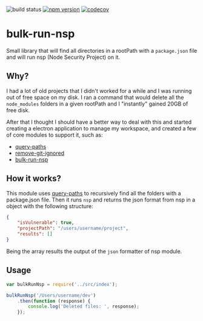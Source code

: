 ![build status](https://travis-ci.org/canastro/bulk-run-nsp.svg?branch=master)
[![npm version](https://badge.fury.io/js/bulk-run-nsp.svg)](https://badge.fury.io/js/bulk-run-nsp)
[![codecov](https://codecov.io/gh/canastro/bulk-run-nsp/branch/master/graph/badge.svg)](https://codecov.io/gh/canastro/bulk-run-nsp)

# bulk-run-nsp
Small library that will find all directories in a rootPath with a `package.json` file and will run nsp (Node Security Project) on it.

## Why?
I had a lot of old projects that I didn't worked for a while and I was running out of free space on my disk. I ran a command that would delete all the `node_modules` folders in a given rootPath and I "instantly" gained 20GB of free disk.

After that I thought I should have a better way to deal with this and started creating a electron application to manage my workspace, and created a few of core modules to support it, such as:
* [query-paths](https://github.com/canastro/query-paths)
* [remove-git-ignored](https://github.com/canastro/remove-git-ignored)
* [bulk-run-nsp](https://github.com/canastro/bulk-run-nsp)

## How it works?
This module uses [query-paths](https://github.com/canastro/query-paths) to recursively find all the folders with a package.json file. Then it runs `nsp` and returns the json format from nsp in a object with the following structure:
```json
{
    "isVulnerable": true,
    "projectPath": "/users/username/project",
    "results": []
}
```
Being the array results the output of the `json` formatter of nsp module.

## Usage
```js
var bulkRunNsp = require('../src/index');

bulkRunNsp('/Users/username/dev')
    .then(function (response) {
        console.log('Deleted files: ', response);
    });
```
